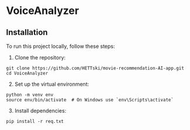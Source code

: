 # VoiceAnalyzer


## Installation

To run this project locally, follow these steps:

1. Clone the repository:
```
git clone https://github.com/HETTski/movie-recommendation-AI-app.git
cd VoiceAnalyzer
```

2. Set up the virtual environment:
```
python -m venv env
source env/bin/activate  # On Windows use `env\Scripts\activate`
```

3. Install dependencies:
```
pip install -r req.txt
```